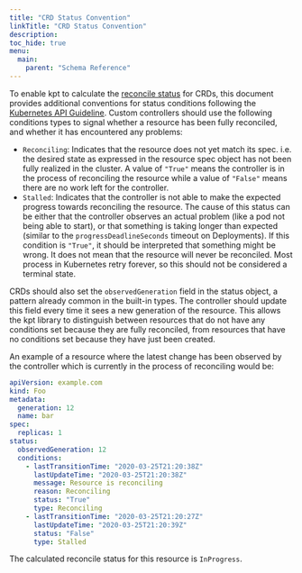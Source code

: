 ```yaml
---
title: "CRD Status Convention"
linkTitle: "CRD Status Convention"
description:
toc_hide: true
menu:
  main:
    parent: "Schema Reference"
---
```


To enable kpt to calculate the [reconcile status](../../../book/06-deploying-packages/#reconcile-status) for CRDs, this
document provides additional conventions for status conditions following the
[Kubernetes API Guideline](https://github.com/kubernetes/community/blob/master/contributors/devel/sig-architecture/api-conventions.md).
Custom controllers should use the following conditions types to signal whether a resource has been fully reconciled, and
whether it has encountered any problems:

- `Reconciling`: Indicates that the resource does not yet match its spec. i.e.
  the desired state as expressed in the resource spec object has not been fully
  realized in the cluster. A value of `"True"` means the controller is in the
  process of reconciling the resource while a value of `"False"` means there are
  no work left for the controller.
- `Stalled`: Indicates that the controller is not able to make the expected
  progress towards reconciling the resource. The cause of this status can be
  either that the controller observes an actual problem (like a pod not being
  able to start), or that something is taking longer than expected (similar to
  the `progressDeadlineSeconds` timeout on Deployments). If this condition is
  `"True"`, it should be interpreted that something might be wrong. It does not
  mean that the resource will never be reconciled. Most process in Kubernetes
  retry forever, so this should not be considered a terminal state.

CRDs should also set the `observedGeneration` field in the status object, a
pattern already common in the built-in types. The controller should update this
field every time it sees a new generation of the resource. This allows the kpt
library to distinguish between resources that do not have any conditions set
because they are fully reconciled, from resources that have no conditions set
because they have just been created.

An example of a resource where the latest change has been observed by the
controller which is currently in the process of reconciling would be:

```yaml
apiVersion: example.com
kind: Foo
metadata:
  generation: 12
  name: bar
spec:
  replicas: 1
status:
  observedGeneration: 12
  conditions:
    - lastTransitionTime: "2020-03-25T21:20:38Z"
      lastUpdateTime: "2020-03-25T21:20:38Z"
      message: Resource is reconciling
      reason: Reconciling
      status: "True"
      type: Reconciling
    - lastTransitionTime: "2020-03-25T21:20:27Z"
      lastUpdateTime: "2020-03-25T21:20:39Z"
      status: "False"
      type: Stalled
```

The calculated reconcile status for this resource is `InProgress`.
